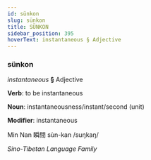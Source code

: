 ```yaml
---
id: sünkon
slug: sünkon
title: SÜNKON
sidebar_position: 395
hoverText: instantaneous § Adjective
---
```


### sünkon

*instantaneous* **§** Adjective

**Verb**: to be instantaneous

**Noun**: instantaneousness/instant/second (unit)

**Modifier**: instantaneous

Min Nan 瞬間 sùn-kan /suŋkaŋ/

*Sino-Tibetan Language Family*